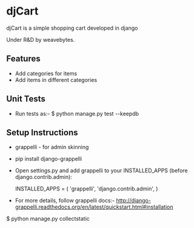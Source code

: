 # djCart
djCart is a simple shopping cart developed in django

Under R&D by weavebytes.


Features
--------

* Add categories for items
* Add items in different categories

Unit Tests
--------

* Run tests as:-
 $ python manage.py test --keepdb

Setup Instructions
--------

* grappelli - for admin skinning

 - pip install django-grappelli

 - Open settings.py and add grappelli to your INSTALLED_APPS (before django.contrib.admin):

    INSTALLED_APPS = (
        'grappelli',
        'django.contrib.admin',
    )

 - For more details, follow grappelli docs:-
    http://django-grappelli.readthedocs.org/en/latest/quickstart.html#installation

$ python manage.py collectstatic
